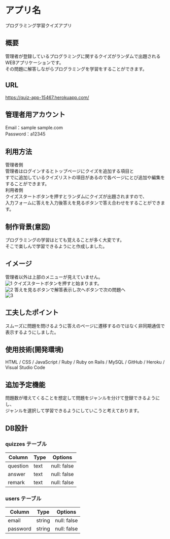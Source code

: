 # アプリ名
プログラミング学習クイズアプリ

## 概要
管理者が登録しているプログラミングに関するクイズがランダムで出題されるWEBアプリケーションです。  
その問題に解答しながらプログラミングを学習をすることができます。

## URL
https://quiz-app-15467.herokuapp.com/

## 管理者用アカウント
Email：sample sample.com  
Password：a12345

## 利用方法
管理者側  
管理者はログインするとトップページにクイズを追加する項目と  
すでに追加しているクイズリストの項目があるので各ページにとび追加や編集をすることができます。  
利用者側  
クイズスタートボタンを押すとランダムにクイズが出題されますので、  
入力フォームに答えを入力後答えを見るボタンで答え合わせをすることができます。


## 制作背景(意図)
プログラミングの学習はとても覚えることが多く大変です。  
そこで楽しんで学習できるようにと作成しました。

## イメージ
管理者以外は上部のメニューが見えていません。  
![1]()
クイズスタートボタンを押すと始まります。  
![2]()
答えを見るボタンで解答表示し次へボタンで次の問題へ  
![3]()

## 工夫したポイント
スムーズに問題を問けるように答えのページに遷移するのではなく非同期通信で表示するようにしました。

## 使用技術(開発環境)
HTML / CSS / JavaScript / Ruby / Ruby on Rails / MySQL / GitHub / Heroku / Visual Studio Code

## 追加予定機能
問題数が増えてくることを想定して問題をジャンルを分けて登録できるようにし、  
ジャンルを選択して学習できるようにしていこうと考えております。

## DB設計

### quizzes テーブル

| Column     | Type | Options     |
| ---------- | ---- | ----------- |
| question   | text | null: false |
| answer     | text | null: false |
| remark     | text | null: false |


### users テーブル

| Column         | Type    | Options     |
| -------------- | ------- | ----------- |
| email          | string  | null: false |
| password       | string  | null: false |

